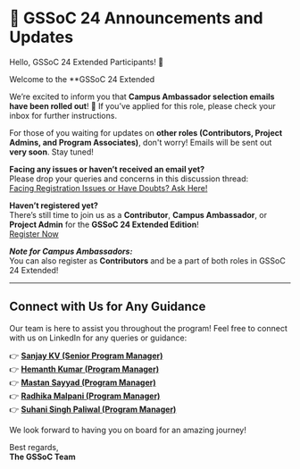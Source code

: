 # 📢 GSSoC 24 Announcements and Updates

Hello, GSSoC 24 Extended Participants! 👋

Welcome to the **GSSoC 24 Extended

We’re excited to inform you that **Campus Ambassador selection emails have been rolled out**! 🎉 If you’ve applied for this role, please check your inbox for further instructions.

For those of you waiting for updates on **other roles (Contributors, Project Admins, and Program Associates)**, don't worry! Emails will be sent out **very soon**. Stay tuned!

**Facing any issues or haven’t received an email yet?**  
Please drop your queries and concerns in this discussion thread:  
[Facing Registration Issues or Have Doubts? Ask Here!](https://github.com/orgs/GSSoC24/discussions/722)

**Haven’t registered yet?**  
There’s still time to join us as a **Contributor**, **Campus Ambassador**, or **Project Admin** for the **GSSoC 24 Extended Edition**!  
[Register Now](https://gssoc.girlscript.tech/registration)

_**Note for Campus Ambassadors:**_  
You can also register as **Contributors** and be a part of both roles in GSSoC 24 Extended!

---

## Connect with Us for Any Guidance

Our team is here to assist you throughout the program! Feel free to connect with us on LinkedIn for any queries or guidance:

👉 **[Sanjay KV (Senior Program Manager)](https://www.linkedin.com/in/sanjay-k-v/)**  
👉 **[Hemanth Kumar (Program Manager)](https://www.linkedin.com/in/hemu21)**  
👉 **[Mastan Sayyad (Program Manager)](https://www.linkedin.com/in/mastan-sayyad/)**  
👉 **[Radhika Malpani (Program Manager)](https://www.linkedin.com/in/radhikamalpani1702/)**  
👉 **[Suhani Singh Paliwal (Program Manager)](https://www.linkedin.com/in/suhani-singh-paliwal/)**

We look forward to having you on board for an amazing journey!

Best regards,  
**The GSSoC Team**
